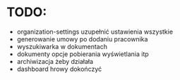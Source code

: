 # TODO:
- organization-settings uzupełnić ustawienia wszystkie
- generowanie umowy po dodaniu pracownika
- wyszukiwarka w dokumentach
- dokumenty opcje pobierania wyświetlania itp
- archiwizacja żeby działała
- dashboard hrowy dokończyć
